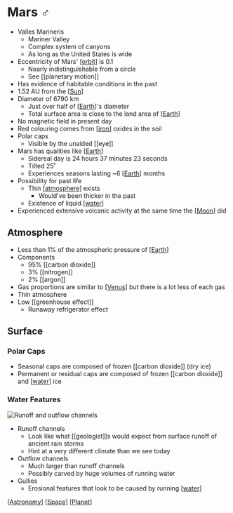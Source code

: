 # Mars ♂

- Valles Marineris
  - Mariner Valley
  - Complex system of canyons
  - As long as the United States is wide
- Eccentricity of Mars' [[orbit]] is 0.1
  - Nearly indistinguishable from a circle
  - See [[planetary motion]]
- Has evidence of habitable conditions in the past
- 1.52 AU from the [[Sun]]
- Diameter of 6790 km
  - Just over half of [[Earth]]'s diameter
  - Total surface area is close to the land area of [[Earth]]
- No magnetic field in present day
- Red colouring comes from [[iron]] oxides in the soil
- Polar caps
  - Visible by the unaided [[eye]]
- Mars has qualities like [[Earth]]
  - Sidereal day is 24 hours 37 minutes 23 seconds
  - Tilted 25˚
  - Experiences seasons lasting ~6 [[Earth]] months
- Possibility for past life
  - Thin [[atmosphere]] exists
    - Would've been thicker in the past
  - Existence of liquid [[water]]
- Experienced extensive volcanic activity at the same time the [[Moon]] did

## Atmosphere

- Less than 1% of the atmospheric pressure of [[Earth]]
- Components
  - 95% [[carbon dioxide]]
  - 3% [[nitrogen]]
  - 2% [[argon]]
- Gas proportions are similar to [[Venus]] but there is a lot less of each gas
- Thin atmosphere
- Low [[greenhouse effect]]
  - Runaway refrigerator effect

## Surface

### Polar Caps

- Seasonal caps are composed of frozen [[carbon dioxide]] (dry ice)
- Permanent or residual caps are composed of frozen [[carbon dioxide]] and [[water]] ice

### Water Features

![Runoff and outflow channels](/assets/second-brain/2020-11-09-10-35-26.png)

- Runoff channels
  - Look like what [[geologist]]s would expect from surface runoff of ancient rain storms
  - Hint at a very different climate than we see today
- Outflow channels
  - Much larger than runoff channels
  - Possibly carved by huge volumes of running water
- Gullies
  - Erosional features that look to be caused by running [[water]]

[[Astronomy]] [[Space]] [[Planet]]

[//begin]: # "Autogenerated link references for markdown compatibility"
[orbit]: orbit "Orbit"
[planetary-motion]: planetary-motion "Planetary Motion"
[sun]: sun "Sun"
[earth]: earth "Earth 🜨"
[iron]: iron "Iron"
[atmosphere]: atmosphere "Atmosphere"
[water]: water "Water"
[moon]: moon "Moon"
[venus]: venus "Venus ♀"
[greenhouse-effect]: greenhouse-effect "Greenhouse Effect"
[astronomy]: astronomy "Astronomy"
[space]: space "Space"
[planet]: planet "Planet"
[//end]: # "Autogenerated link references"
